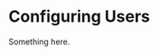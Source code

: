 [title]: # (Configuring Users)
[tags]: # (XXX)
[priority]: # (5915)
# Configuring Users
Something here.
